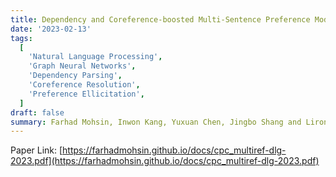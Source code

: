 ```yaml
---
title: Dependency and Coreference-boosted Multi-Sentence Preference Model
date: '2023-02-13'
tags:
  [
    'Natural Language Processing',
    'Graph Neural Networks',
    'Dependency Parsing',
    'Coreference Resolution',
    'Preference Ellicitation',
  ]
draft: false
summary: Farhad Mohsin, Inwon Kang, Yuxuan Chen, Jingbo Shang and Lirong Xia. (DLG-AAAI’23)
---
```


Paper Link: [https://farhadmohsin.github.io/docs/cpc_multiref-dlg-2023.pdf](https://farhadmohsin.github.io/docs/cpc_multiref-dlg-2023.pdf)
